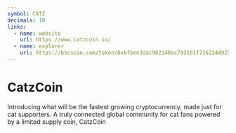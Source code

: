```yaml
---
symbol: CATZ
decimals: 18
links:
  - name: website
    url: https://www.catzcoin.io/
  - name: explorer
    url: https://bscscan.com/token/0xbfbee3dac982148ac793161f7362344925506903
---
```


# CatzCoin

Introducing what will be the fastest growing cryptocurrency, made just for cat supporters. A truly connected global community for cat fans powered by a limited supply coin, CatzCoin
